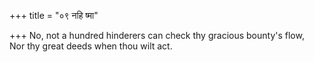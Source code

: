 +++
title = "०९ नहि ष्मा"

+++
No, not a hundred hinderers can check thy gracious bounty's flow,  
     Nor thy great deeds when thou wilt act.